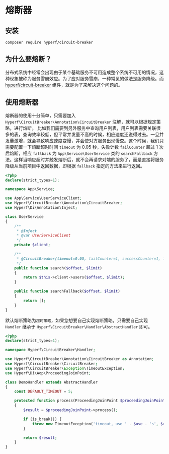 # 熔断器

## 安装

```
composer require hyperf/circuit-breaker
```

## 为什么要熔断？

分布式系统中经常会出现由于某个基础服务不可用造成整个系统不可用的情况，这种现象被称为服务雪崩效应。为了应对服务雪崩，一种常见的做法是服务降级。而 [hyperf/circuit-breaker](https://github.com/hyperf/circuit-breaker) 组件，就是为了来解决这个问题的。

## 使用熔断器

熔断器的使用十分简单，只需要加入 `Hyperf\CircuitBreaker\Annotation\CircuitBreaker` 注解，就可以根据规定策略，进行熔断。
比如我们需要到另外服务中查询用户列表，用户列表需要关联很多的表，查询效率较低，但平常并发量不高的时候，相应速度还说得过去。一旦并发量激增，就会导致响应速度变慢，并会使对方服务出现慢查。这个时候，我们只需要配置一下熔断超时时间 `timeout` 为 0.05 秒，失败计数 `failCounter` 超过 1 次后熔断，相应 `fallback` 为 `App\Service\UserService` 类的 `searchFallback` 方法。这样当响应超时并触发熔断后，就不会再请求对端的服务了，而是直接将服务降级从当前项目中返回数据，即根据 `fallback` 指定的方法来进行返回。

```php
<?php
declare(strict_types=1);

namespace App\Service;

use App\Service\UserServiceClient;
use Hyperf\CircuitBreaker\Annotation\CircuitBreaker;
use Hyperf\Di\Annotation\Inject;

class UserService
{
    /**
     * @Inject
     * @var UserServiceClient
     */
    private $client;

    /**
     * @CircuitBreaker(timeout=0.05, failCounter=1, successCounter=1, fallback="App\Service\UserService::searchFallback")
     */
    public function search($offset, $limit)
    {
        return $this->client->users($offset, $limit);
    }

    public function searchFallback($offset, $limit)
    {
        return [];
    }
}

```

默认熔断策略为`超时策略`，如果您想要自己实现熔断策略，只需要自己实现 `Handler` 继承于 `Hyperf\CircuitBreaker\Handler\AbstractHandler` 即可。

```php
<?php
declare(strict_types=1);

namespace Hyperf\CircuitBreaker\Handler;

use Hyperf\CircuitBreaker\Annotation\CircuitBreaker as Annotation;
use Hyperf\CircuitBreaker\CircuitBreaker;
use Hyperf\CircuitBreaker\Exception\TimeoutException;
use Hyperf\Di\Aop\ProceedingJoinPoint;

class DemoHandler extends AbstractHandler
{
    const DEFAULT_TIMEOUT = 5;

    protected function process(ProceedingJoinPoint $proceedingJoinPoint, CircuitBreaker $breaker, Annotation $annotation)
    {
        $result = $proceedingJoinPoint->process();

        if (is_break()) {
            throw new TimeoutException('timeout, use ' . $use . 's', $result);
        }

        return $result;
    }
}

```
